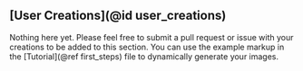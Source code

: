 ## [User Creations](@id user_creations)

Nothing here yet. Please feel free to submit a pull request or issue with your creations to be added
to this section. You can use the example markup in the [Tutorial](@ref first_steps) file to
dynamically generate your images.
